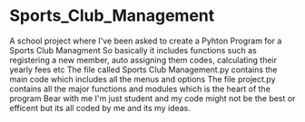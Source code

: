 # Sports_Club_Management
A school project where I've been asked to create a Pyhton Program for a Sports Club Managment
So basically it includes functions such as registering a new member, auto assigning them codes, calculating their yearly fees etc
The file called Sports Club Management.py contains the main code which includes all the menus and options
The file project.py contains all the major functions and modules which is the heart of the program
Bear with me I'm just student and my code might not be the best or efficent but its all coded by me and its my ideas.
